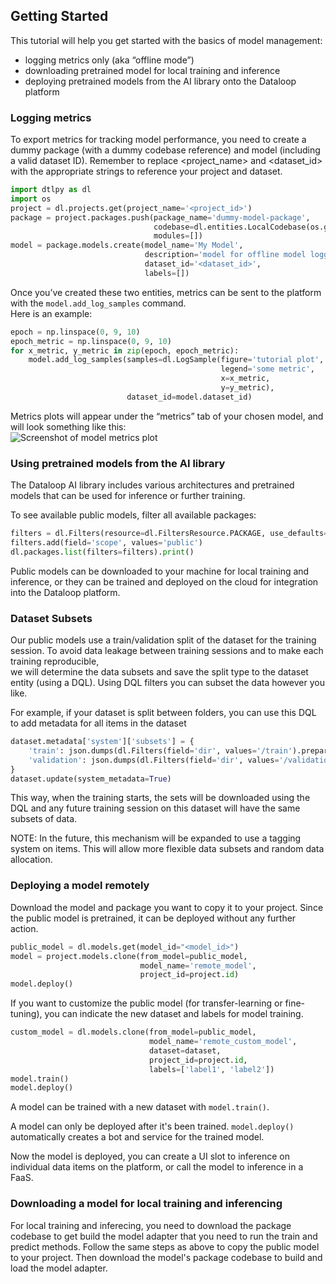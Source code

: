 ## Getting Started  
  
This tutorial will help you get started with the basics of model management:  
* logging metrics only (aka “offline mode”)  
* downloading pretrained model for local training and inference  
* deploying pretrained models from the AI library onto the Dataloop platform  
  
### Logging metrics  
To export metrics for tracking model performance, you need to create a dummy package (with a dummy codebase reference) and model (including a valid dataset ID). Remember to replace <project_name> and <dataset_id> with the appropriate strings to reference your project and dataset.  
  

```python
import dtlpy as dl
import os
project = dl.projects.get(project_name='<project_id>')
package = project.packages.push(package_name='dummy-model-package',
                                codebase=dl.entities.LocalCodebase(os.getcwd()),
                                modules=[])
model = package.models.create(model_name='My Model',
                              description='model for offline model logging',
                              dataset_id='<dataset_id>',
                              labels=[])
```
  
Once you’ve created these two entities, metrics can be sent to the platform with the `model.add_log_samples` command.  
Here is an example:  

```python
epoch = np.linspace(0, 9, 10)
epoch_metric = np.linspace(0, 9, 10)
for x_metric, y_metric in zip(epoch, epoch_metric):
    model.add_log_samples(samples=dl.LogSample(figure='tutorial plot',
                                               legend='some metric',
                                               x=x_metric,
                                               y=y_metric),
                          dataset_id=model.dataset_id)
```
Metrics plots will appear under the “metrics” tab of your chosen model, and will look something like this:  
![Screenshot of model metrics plot](https://github.com/dataloop-ai/dtlpy-documentation/blob/main/assets/images/model_management/metrics_example.png/)  
  
### Using pretrained models from the AI library  
  
The Dataloop AI library includes various architectures and pretrained models that can be used for inference or further training.  
  
To see available public models, filter all available packages:  
  

```python
filters = dl.Filters(resource=dl.FiltersResource.PACKAGE, use_defaults=False)
filters.add(field='scope', values='public')
dl.packages.list(filters=filters).print()
```
Public models can be downloaded to your machine for local training and inference, or they can be trained and deployed on the cloud for integration into the Dataloop platform.  
  
### Dataset Subsets  
Our public models use a train/validation split of the dataset for the training session. To avoid data leakage between training sessions and to make each training reproducible,  
we will determine the data subsets and save the split type to the dataset entity (using a DQL). Using DQL filters you can subset the data however you like.  
  
For example, if your dataset is split between folders, you can use this DQL to add metadata for all items in the dataset  

```python
dataset.metadata['system']['subsets'] = {
    'train': json.dumps(dl.Filters(field='dir', values='/train').prepare()),
    'validation': json.dumps(dl.Filters(field='dir', values='/validation').prepare()),
}
dataset.update(system_metadata=True)
```
This way, when the training starts, the sets will be downloaded using the DQL and any future training session on this dataset will have the same subsets of data.  
  
NOTE: In the future, this mechanism will be expanded to use a tagging system on items. This will allow more flexible data subsets and random data allocation.  
  
### Deploying a model remotely  
  
Download the model and package you want to copy it to your project. Since the public model is pretrained, it can be deployed without any further action.  
  

```python
public_model = dl.models.get(model_id="<model_id>")
model = project.models.clone(from_model=public_model,
                             model_name='remote_model',
                             project_id=project.id)
model.deploy()
```
If you want to customize the public model (for transfer-learning or fine-tuning), you can indicate the new dataset and labels for model training.  
  

```python
custom_model = dl.models.clone(from_model=public_model,
                               model_name='remote_custom_model',
                               dataset=dataset,
                               project_id=project.id,
                               labels=['label1', 'label2'])
model.train()
model.deploy()
```
A model can be trained with a new dataset with `model.train()`.  
  
A model can only be deployed after it's been trained. `model.deploy()` automatically creates a bot and service for the trained model.  
  
Now the model is deployed, you can create a UI slot to inference on individual data items on the platform, or call the model to inference in a FaaS.  
  
### Downloading a model for local training and inferencing  
  
For local training and inferecing, you need to download the package codebase to get build the model adapter that you need to run the train and predict methods. Follow the same steps as above to copy the public model to your project. Then download the model's package codebase to build and load the model adapter.  
  

